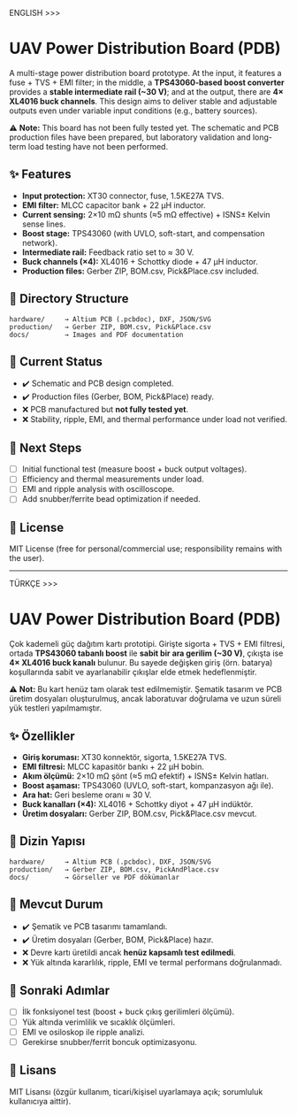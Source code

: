 ENGLISH >>>

# UAV Power Distribution Board (PDB)

A multi-stage power distribution board prototype. At the input, it features a fuse + TVS + EMI filter; in the middle, a **TPS43060-based boost converter** provides a **stable intermediate rail (~30 V)**; and at the output, there are **4× XL4016 buck channels**. This design aims to deliver stable and adjustable outputs even under variable input conditions (e.g., battery sources).  

⚠️ **Note:** This board has not been fully tested yet. The schematic and PCB production files have been prepared, but laboratory validation and long-term load testing have not been performed.  

## ✨ Features
- **Input protection:** XT30 connector, fuse, 1.5KE27A TVS.  
- **EMI filter:** MLCC capacitor bank + 22 µH inductor.  
- **Current sensing:** 2×10 mΩ shunts (≈5 mΩ effective) + ISNS± Kelvin sense lines.  
- **Boost stage:** TPS43060 (with UVLO, soft-start, and compensation network).  
- **Intermediate rail:** Feedback ratio set to ≈ 30 V.  
- **Buck channels (×4):** XL4016 + Schottky diode + 47 µH inductor.  
- **Production files:** Gerber ZIP, BOM.csv, Pick&Place.csv included.  

## 📁 Directory Structure
```
hardware/     → Altium PCB (.pcbdoc), DXF, JSON/SVG
production/   → Gerber ZIP, BOM.csv, Pick&Place.csv
docs/         → Images and PDF documentation
```

## 🔧 Current Status
- ✔️ Schematic and PCB design completed.  
- ✔️ Production files (Gerber, BOM, Pick&Place) ready.  
- ❌ PCB manufactured but **not fully tested yet**.  
- ❌ Stability, ripple, EMI, and thermal performance under load not verified.  

## 📌 Next Steps
- [ ] Initial functional test (measure boost + buck output voltages).  
- [ ] Efficiency and thermal measurements under load.  
- [ ] EMI and ripple analysis with oscilloscope.  
- [ ] Add snubber/ferrite bead optimization if needed.  

## 📄 License
MIT License (free for personal/commercial use; responsibility remains with the user).  

-------------------------------------------------------------------------------------

TÜRKÇE >>> 

# UAV Power Distribution Board (PDB)

Çok kademeli güç dağıtım kartı prototipi. Girişte sigorta + TVS + EMI filtresi, ortada **TPS43060 tabanlı boost** ile **sabit bir ara gerilim (~30 V)**, çıkışta ise **4× XL4016 buck kanalı** bulunur. Bu sayede değişken giriş (örn. batarya) koşullarında sabit ve ayarlanabilir çıkışlar elde etmek hedeflenmiştir.  

⚠️ **Not:** Bu kart henüz tam olarak test edilmemiştir. Şematik tasarım ve PCB üretim dosyaları oluşturulmuş, ancak laboratuvar doğrulama ve uzun süreli yük testleri yapılmamıştır.  

## ✨ Özellikler
- **Giriş koruması:** XT30 konnektör, sigorta, 1.5KE27A TVS.  
- **EMI filtresi:** MLCC kapasitör bankı + 22 µH bobin.  
- **Akım ölçümü:** 2×10 mΩ şönt (≈5 mΩ efektif) + ISNS± Kelvin hatları.  
- **Boost aşaması:** TPS43060 (UVLO, soft-start, kompanzasyon ağı ile).  
- **Ara hat:** Geri besleme oranı ≈ 30 V.  
- **Buck kanalları (×4):** XL4016 + Schottky diyot + 47 µH indüktör.  
- **Üretim dosyaları:** Gerber ZIP, BOM.csv, Pick&Place.csv mevcut.  

## 📁 Dizin Yapısı
```
hardware/     → Altium PCB (.pcbdoc), DXF, JSON/SVG
production/   → Gerber ZIP, BOM.csv, PickAndPlace.csv
docs/         → Görseller ve PDF dökümanlar
```

## 🔧 Mevcut Durum
- ✔️ Şematik ve PCB tasarımı tamamlandı.  
- ✔️ Üretim dosyaları (Gerber, BOM, Pick&Place) hazır.  
- ❌ Devre kartı üretildi ancak **henüz kapsamlı test edilmedi**.  
- ❌ Yük altında kararlılık, ripple, EMI ve termal performans doğrulanmadı.  

## 📌 Sonraki Adımlar
- [ ] İlk fonksiyonel test (boost + buck çıkış gerilimleri ölçümü).  
- [ ] Yük altında verimlilik ve sıcaklık ölçümleri.  
- [ ] EMI ve osiloskop ile ripple analizi.  
- [ ] Gerekirse snubber/ferrit boncuk optimizasyonu.  

## 📄 Lisans
MIT Lisansı (özgür kullanım, ticari/kişisel uyarlamaya açık; sorumluluk kullanıcıya aittir).  

